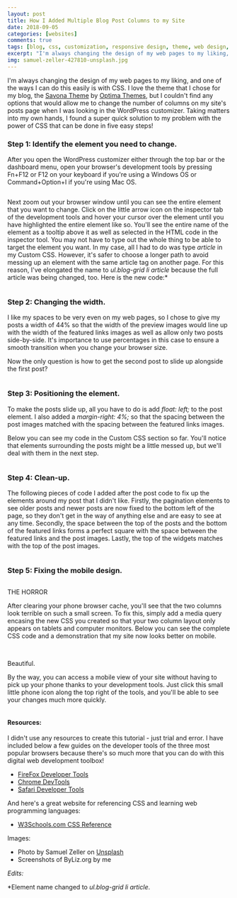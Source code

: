 ```yaml
---
layout: post
title: How I Added Multiple Blog Post Columns to my Site
date: 2018-09-05
categories: [websites]
comments: true
tags: [blog, css, customization, responsive design, theme, web design, web development, wordpress]
excerpt: "I'm always changing the design of my web pages to my liking, and one of the ways I can do this easily is with CSS. I love the theme that I chose for my blog, the Savona Theme by Optima Themes, but I couldn't find any options that would allow me to change the number of columns on my site's posts page when I was looking in the WordPress customizer. Taking matters into my own hands, I found a super quick solution to my problem with the power of CSS that can be done in five easy steps!"
img: samuel-zeller-427810-unsplash.jpg
---
```


<p><first-letter>I</first-letter>'m always changing the design of my web pages to my liking, and one of the ways I can do this easily is with CSS. I love the theme that I chose for my blog, the <a href="https://wordpress.org/themes/savona/" target="_blank">Savona Theme</a> by <a href="http://optimathemes.com" target="_blank">Optima Themes</a>, but I couldn't find any options that would allow me to change the number of columns on my site's posts page when I was looking in the WordPress customizer. Taking matters into my own hands, I found a super quick solution to my problem with the power of CSS that can be done in five easy steps!</p>

<h3>Step 1: Identify the element you need to change.</h3>

<p>After you open the WordPress customizer either through the top bar or the dashboard menu, open your browser's development tools by pressing Fn+F12 or F12 on your keyboard if you're using a Windows OS or Command+Option+I if you're using Mac OS.</p>

<img src="{{ site.url }}/img/twocolumnsstep1.png" alt="" class="img-fluid"/>

<p>Next zoom out your browser window until you can see the entire element that you want to change. Click on the little arrow icon on the inspector tab of the development tools and hover your cursor over the element until you have highlighted the entire element like so. You'll see the entire name of the element as a tooltip above it as well as selected in the HTML code in the inspector tool. You may not have to type out the whole thing to be able to target the element you want. In my case, all I had to do was type <em>article</em> in my Custom CSS. However, it's safer to choose a longer path to avoid messing up an element with the same article tag on another page. For this reason, I've elongated the name to <em>ul.blog-grid li article</em> because the full article was being changed, too. Here is the new code:*</p>

<img src="{{ site.url }}/img/twocolumnsstep6.png" alt="" class="img-fluid"/>

<h3>Step 2: Changing the width.</h3>

<p>I like my spaces to be very even on my web pages, so I chose to give my posts a width of 44% so that the width of the preview images would line up with the width of the featured links images as well as allow only two posts side-by-side. It's importance to use percentages in this case to ensure a smooth transition when you change your browser size. </p>

<p>Now the only question is how to get the second post to slide up alongside the first post?</p>

<img src="{{ site.url }}/img/twocolumnsstep2.png" alt="" class="img-fluid"/>

<h3>Step 3: Positioning the element.</h3>

<p>To make the posts slide up, all you have to do is add <em>float: left;</em> to the post element. I also added a <em>margin-right: 4%;</em> so that the spacing between the post images matched with the spacing between the featured links images.</p>

<p>Below you can see my code in the Custom CSS section so far. You'll notice that elements surrounding the posts might be a little messed up, but we'll deal with them in the next step.</p>

<img src="{{ site.url }}/img/twocolumnsstep3.png" alt="" class="img-fluid"/>

<h3>Step 4: Clean-up.</h3>

<p>The following pieces of code I added after the post code to fix up the elements around my post that I didn't like. Firstly, the pagination elements to see older posts and newer posts are now fixed to the bottom left of the page, so they don't get in the way of anything else and are easy to see at any time. Secondly, the space between the top of the posts and the bottom of the featured links forms a perfect square with the space between the featured links and the post images. Lastly, the top of the widgets matches with the top of the post images.</p>

<img src="{{ site.url }}/img/twocolumnsstep4.png" alt="" class="img-fluid"/>

<h3>Step 5: Fixing the mobile design.</h3>

<img src="{{ site.url }}/img/thehorror.png" alt="" class="img-fluid"/>

<p class="caption">THE HORROR</p>

<p>After clearing your phone browser cache, you'll see that the two columns look terrible on such a small screen. To fix this, simply add a media query encasing the new CSS you created so that your two column layout only appears on tablets and computer monitors. Below you can see the complete CSS code and a demonstration that my site now looks better on mobile.</p>

<img src="{{ site.url }}/img/twocolumnsstep5.png" alt="" class="img-fluid"/>

<img src="{{ site.url }}/img/twocolumnstep5img2.gif" alt="" class="img-fluid"/>

<p class="caption">Beautiful.</p>

<p>By the way, you can access a mobile view of your site without having to pick up your phone thanks to your development tools. Just click this small little phone icon along the top right of the tools, and you'll be able to see your changes much more quickly.</p>

<img src="{{ site.url }}/img/twocolumnsstep5img3.png" alt="" class="img-fluid"/>

<h4>Resources:</h4>

<p>I didn't use any resources to create this tutorial - just trial and error. I have included below a few guides on the developer tools of the three most popular browsers because there's so much more that you can do with this digital web development toolbox!</p>

<ul>
	<li><a href="https://developer.mozilla.org/en-US/docs/Tools" target="_blank" rel="noopener">FireFox Developer Tools</a></li>
	<li><a href="https://developers.google.com/web/tools/chrome-devtools/" target="_blank" rel="noopener">Chrome DevTools</a></li>
	<li><a href="https://developer.apple.com/safari/tools/" target="_blank" rel="noopener">Safari Developer Tools</a></li>
</ul>

<p>And here's a great website for referencing CSS and learning web programming languages:</p>

<ul><li><a href="https://www.w3schools.com/cssref/default.asp" target="_blank">W3Schools.com CSS Reference</a></li></ul>

<p>Images:</p>

<ul>
	<li>Photo by Samuel Zeller on <a href="https://unsplash.com/?utm_source=unsplash&amp;utm_medium=referral&amp;utm_content=creditCopyText">Unsplash</a></li>
	<li>Screenshots of ByLiz.org by me</li>
</ul>

<p><em>Edits:</em></p>

<p>*Element name changed to <em>ul.blog-grid li article</em>.</p>
